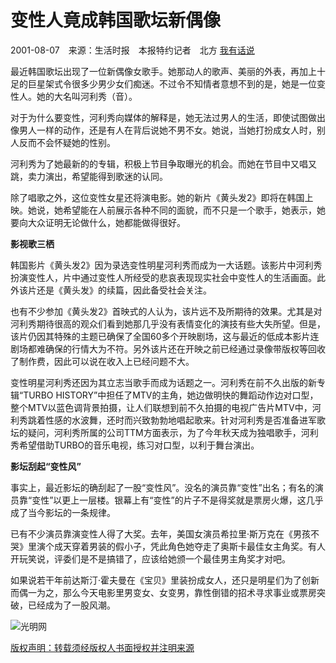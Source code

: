 # 变性人竟成韩国歌坛新偶像

2001-08-07　来源：生活时报　本报特约记者　北方 [我有话说](#commentAnchor)

最近韩国歌坛出现了一位新偶像女歌手。她那动人的歌声、美丽的外表，再加上十足的巨星架式令很多少男少女们痴迷。不过令不知情者意想不到的是，她是一位变性人。她的大名叫河利秀（音）。

对于为什么要变性，河利秀向媒体的解释是，她无法过男人的生活，即使试图做出像男人一样的动作，还是有人在背后说她不男不女。她说，当她打扮成女人时，别人反而不会怀疑她的性别。

河利秀为了她最新的的专辑，积极上节目争取曝光的机会。而她在节目中又唱又跳，卖力演出，希望能得到歌迷的认同。

除了唱歌之外，这位变性女星还将演电影。她的新片《黄头发2》即将在韩国上映。她说，她希望能在人前展示各种不同的面貌，而不只是一个歌手，她表示，她要向大众证明无论做什么，她都能做得很好。

**影视歌三栖**

韩国影片《黄头发2》因为录选变性明星河利秀而成为一大话题。该影片中河利秀扮演变性人，片中通过变性人所经受的悲哀表现现实社会中变性人的生活画面。此外该片还是《黄头发》的续篇，因此备受社会关注。

也有不少参加《黄头发2》首映式的人认为，该片远不及所期待的效果。尤其是对河利秀期待很高的观众们看到她那几乎没有表情变化的演技有些大失所望。但是，该片仍因其特殊的主题已确保了全国60多个开映剧场，这与最近的低成本影片连剧场都难确保的行情大为不符。另外该片还在开映之前已经通过录像带版权等回收了制作费，因此可以说在收入上已经问题不大。

变性明星河利秀还因为其立志当歌手而成为话题之一。河利秀在前不久出版的新专辑“TURBO HISTORY”中担任了MTV的主角，她边做明快的舞蹈动作边对口型，整个MTV以蓝色调背景拍摄，让人们联想到前不久拍摄的电视广告片MTV中，河利秀跳着性感的水波舞，还时而兴致勃勃地唱起歌来。针对河利秀是否准备进军歌坛的疑问，河利秀所属的公司TTM方面表示，为了今年秋天成为独唱歌手，河利秀希望借助TURBO的音乐电视，练习对口型，以利于舞台演出。

**影坛刮起“变性风”**

事实上，最近影坛的确刮起了一股“变性风”。没名的演员靠“变性”出名；有名的演员靠“变性”以更上一层楼。银幕上有“变性”的片子不是得奖就是票房火爆，这几乎成了当今影坛的一条规律。

已有不少演员靠演变性人得了大奖。去年，美国女演员希拉里·斯万克在《男孩不哭》里演个成天穿着男装的假小子，凭此角色她夺走了奥斯卡最佳女主角奖。有人开玩笑说，评委们是不是搞错了，应该给她颁一个最佳男主角奖才对吧。

如果说若干年前达斯汀·霍夫曼在《宝贝》里装扮成女人，还只是明星们为了创新而偶一为之，那么今天电影里男变女、女变男，靠性倒错的招术寻求事业或票房突破，已经成为了一股风潮。

![光明网](//img.gmw.cn/pic/gmwLogo_share.jpg)

[版权声明：转载须经版权人书面授权并注明来源](//www.gmw.cn/content/2011-02/14/content_1609313.htm)
<!-- tcd_original_link https://www.gmw.cn/01shsb/2001-08/07/05-4C070708561C8AB148256AA1000830CB.htm -->
